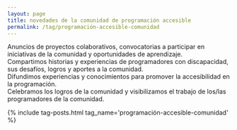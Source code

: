 ```yaml
---
layout: page
title: novedades de la comunidad de programación accesible
permalink: /tag/programación-accesible-comunidad
---
```


Anuncios de proyectos colaborativos, convocatorias a participar en iniciativas de la comunidad y oportunidades de aprendizaje.  
Compartimos historias y experiencias de programadores con discapacidad, sus desafíos, logros y aportes a la comunidad.  
Difundimos  experiencias y conocimientos para promover la accesibilidad en la programación.  
Celebramos los logros de la comunidad y visibilizamos el trabajo de los/las programadores de la comunidad.

{% include tag-posts.html tag_name='programación-accesible-comunidad' %}